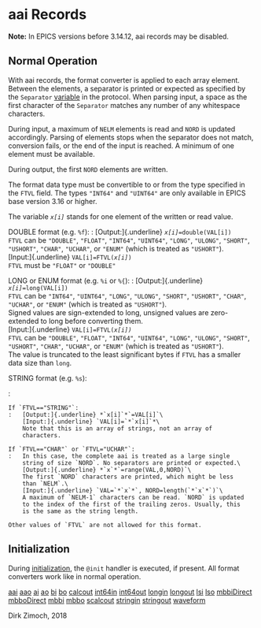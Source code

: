 # aai Records

**Note:** In EPICS versions before 3.14.12, aai records may be disabled.

## Normal Operation

With aai records, the format converter is applied to each array element.
Between the elements, a separator is printed or expected as specified by
the `Separator` [variable](protocol.html#sysvar) in the protocol. When
parsing input, a space as the first character of the `Separator` matches
any number of any whitespace characters.

During input, a maximum of `NELM` elements is read and `NORD` is updated
accordingly. Parsing of elements stops when the separator does not
match, conversion fails, or the end of the input is reached. A minimum
of one element must be available.

During output, the first `NORD` elements are written.

The format data type must be convertible to or from the type specified
in the `FTVL` field. The types `"INT64"` and `"UINT64"` are only
available in EPICS base version 3.16 or higher.

The variable *`x[i]`* stands for one element of the written or read
value.

DOUBLE format (e.g. `%f`):
:   [Output:]{.underline} *`x[i]`*`=double(VAL[i])`\
    `FTVL` can be `"DOUBLE"`, `"FLOAT"`, `"INT64"`, `"UINT64"`,
    `"LONG"`, `"ULONG"`, `"SHORT"`, `"USHORT"`, `"CHAR"`, `"UCHAR"`, or
    `"ENUM"` (which is treated as `"USHORT"`).\
    [Input:]{.underline} `VAL[i]=FTVL(`*`x[i]`*`)`\
    `FTVL` must be `"FLOAT"` or `"DOUBLE"`

LONG or ENUM format (e.g. `%i` or `%{`):
:   [Output:]{.underline} *`x[i]`*`=long(VAL[i])`\
    `FTVL` can be `"INT64"`, `"UINT64"`, `"LONG"`, `"ULONG"`, `"SHORT"`,
    `"USHORT"`, `"CHAR"`, `"UCHAR"`, or `"ENUM"` (which is treated as
    `"USHORT"`).\
    Signed values are sign-extended to long, unsigned values are
    zero-extended to long before converting them.\
    [Input:]{.underline} `VAL[i]=FTVL(`*`x[i])`*\
    `FTVL` can be `"DOUBLE"`, `"FLOAT"`, `"INT64"`, `"UINT64"`,
    `"LONG"`, `"ULONG"`, `"SHORT"`, `"USHORT"`, `"CHAR"`, `"UCHAR"`, or
    `"ENUM"` (which is treated as `"USHORT"`).\
    The value is truncated to the least significant bytes if `FTVL` has
    a smaller data size than `long`.

STRING format (e.g. `%s`):

:   

    If `FTVL=="STRING"`:
    :   [Output:]{.underline} *`x[i]`*`=VAL[i]`\
        [Input:]{.underline} `VAL[i]=`*`x[i]`*\
        Note that this is an array of strings, not an array of
        characters.

    If `FTVL=="CHAR"` or `FTVL="UCHAR"`:
    :   In this case, the complete aai is treated as a large single
        string of size `NORD`. No separators are printed or expected.\
        [Output:]{.underline} *`x`*`=range(VAL,0,NORD)`\
        The first `NORD` characters are printed, which might be less
        than `NELM`.\
        [Input:]{.underline} `VAL=`*`x`*`, NORD=length(`*`x`*`)`\
        A maximum of `NELM-1` characters can be read. `NORD` is updated
        to the index of the first of the trailing zeros. Usually, this
        is the same as the string length.

    Other values of `FTVL` are not allowed for this format.

## Initialization

During [initialization](processing.html#init), the `@init` handler is
executed, if present. All format converters work like in normal
operation.

[aai](aai.html) [aao](aao.html) [ai](ai.html) [ao](ao.html)
[bi](bi.html) [bo](bo.html) [calcout](calcout.html)
[int64in](int64in.html) [int64out](int64out.html) [longin](longin.html)
[longout](longout.html) [lsi](lsi.html) [lso](lso.html)
[mbbiDirect](mbbiDirect.html) [mbboDirect](mbboDirect.html)
[mbbi](mbbi.html) [mbbo](mbbo.html) [scalcout](scalcout.html)
[stringin](stringin.html) [stringout](stringout.html)
[waveform](waveform.html)

Dirk Zimoch, 2018
